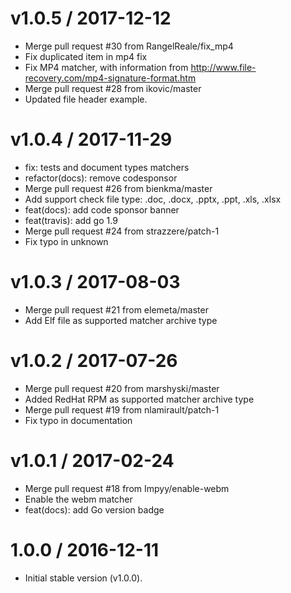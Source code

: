 
v1.0.5 / 2017-12-12
===================

  * Merge pull request #30 from RangelReale/fix_mp4
  * Fix duplicated item in mp4 fix
  * Fix MP4 matcher, with information from http://www.file-recovery.com/mp4-signature-format.htm
  * Merge pull request #28 from ikovic/master
  * Updated file header example.

v1.0.4 / 2017-11-29
===================

  * fix: tests and document types matchers
  * refactor(docs): remove codesponsor
  * Merge pull request #26 from bienkma/master
  * Add support check file type: .doc, .docx, .pptx, .ppt, .xls, .xlsx
  * feat(docs): add code sponsor banner
  * feat(travis): add go 1.9
  * Merge pull request #24 from strazzere/patch-1
  * Fix typo in unknown

v1.0.3 / 2017-08-03
===================

  * Merge pull request #21 from elemeta/master
  * Add Elf file as supported matcher archive type

v1.0.2 / 2017-07-26
===================

  * Merge pull request #20 from marshyski/master
  * Added RedHat RPM as supported matcher archive type
  * Merge pull request #19 from nlamirault/patch-1
  * Fix typo in documentation

v1.0.1 / 2017-02-24
===================

  * Merge pull request #18 from Impyy/enable-webm
  * Enable the webm matcher
  * feat(docs): add Go version badge

1.0.0 / 2016-12-11
==================

- Initial stable version (v1.0.0).
